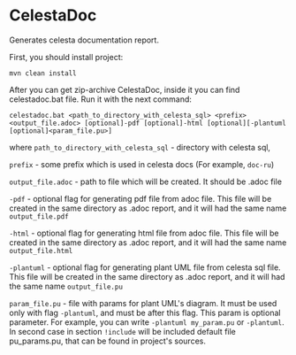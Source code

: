 # CelestaDoc

Generates celesta documentation report.

First, you should install project:

```mvn clean install```

After you can get zip-archive CelestaDoc, inside it you can find celestadoc.bat file.
Run it with the next command:

```celestadoc.bat <path_to_directory_with_celesta_sql> <prefix> <output_file.adoc> [optional]-pdf [optional]-html [optional][-plantuml [optional]<param_file.pu>]```

where ```path_to_directory_with_celesta_sql``` - directory with celesta sql,

```prefix``` - some prefix which is used in celesta docs (For example, ```doc-ru```)

```output_file.adoc``` - path to file which will be created. It should be .adoc file

```-pdf``` - optional flag for generating pdf file from adoc file. This file will be
created in the same directory as .adoc report, and it will had the same name ```output_file.pdf```

```-html``` - optional flag for generating html file from adoc file. This file will be created in the same directory
as .adoc report, and it will had the same name ```output_file.html```

```-plantuml``` - optional flag for generating plant UML file from celesta sql file. This file will be created in the same
directory as .adoc report, and it will had the same name ```output_file.pu```

```param_file.pu``` - file with params for plant UML's diagram. It must be used only with flag ```-plantuml```, and must be 
after this flag. This param is optional parameter. For example, you can write ```-plantuml my_param.pu``` or ```-plantuml```.
In second case in section ```!include``` will be included default file pu_params.pu, that can be found in project's sources.
